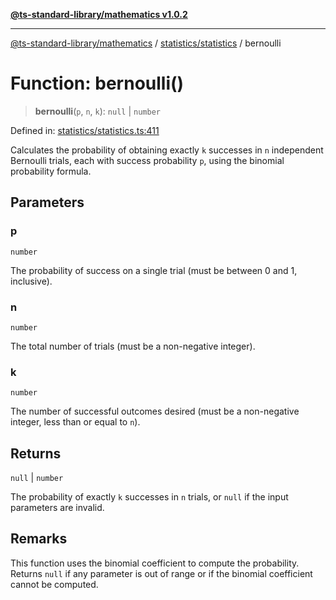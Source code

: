 [**@ts-standard-library/mathematics v1.0.2**](../../../README.md)

***

[@ts-standard-library/mathematics](../../../README.md) / [statistics/statistics](../README.md) / bernoulli

# Function: bernoulli()

> **bernoulli**(`p`, `n`, `k`): `null` \| `number`

Defined in: [statistics/statistics.ts:411](https://github.com/gabaudette/ts-stdlib/blob/4a412e6fb273dc9fcab54b84c05921f52dac4b3f/packages/mathematics/src/statistics/statistics.ts#L411)

Calculates the probability of obtaining exactly `k` successes in `n` independent Bernoulli trials,
each with success probability `p`, using the binomial probability formula.

## Parameters

### p

`number`

The probability of success on a single trial (must be between 0 and 1, inclusive).

### n

`number`

The total number of trials (must be a non-negative integer).

### k

`number`

The number of successful outcomes desired (must be a non-negative integer, less than or equal to `n`).

## Returns

`null` \| `number`

The probability of exactly `k` successes in `n` trials, or `null` if the input parameters are invalid.

## Remarks

This function uses the binomial coefficient to compute the probability.
Returns `null` if any parameter is out of range or if the binomial coefficient cannot be computed.
